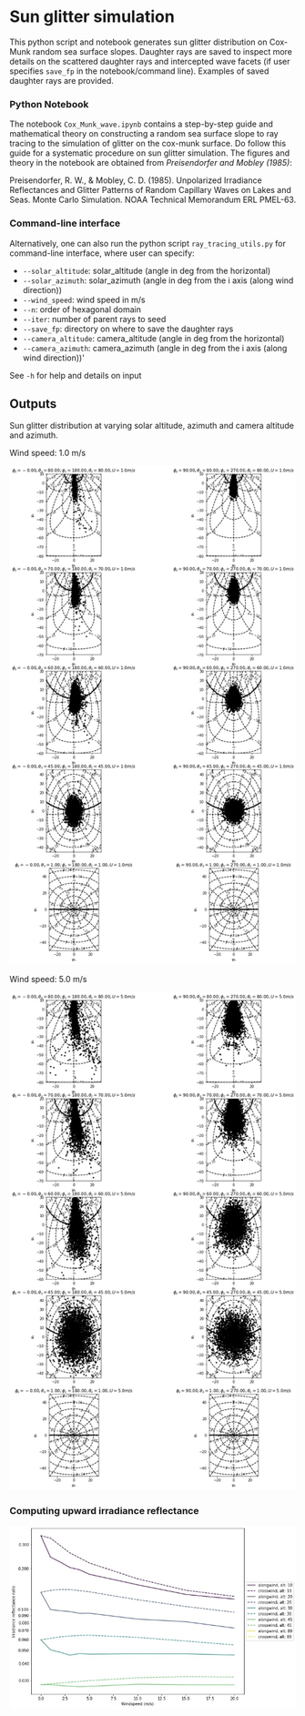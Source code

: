 # Sun glitter simulation

This python script and notebook generates sun glitter distribution on Cox-Munk random sea surface slopes. Daughter rays are saved to inspect more details on the scattered daughter rays and intercepted wave facets (if user specifies `save_fp` in the notebook/command line). Examples of saved daughter rays are provided.

### Python Notebook 
The notebook `Cox_Munk_wave.ipynb` contains a step-by-step guide and mathematical theory on constructing a random sea surface slope to ray tracing to the simulation of glitter on the cox-munk surface. Do follow this guide for a systematic procedure on sun glitter simulation. The figures and theory in the notebook are obtained from *Preisendorfer and Mobley (1985)*: 

Preisendorfer, R. W., & Mobley, C. D. (1985). Unpolarized Irradiance Reflectances and Glitter Patterns of Random Capillary Waves on Lakes and Seas. Monte Carlo Simulation. NOAA Technical Memorandum ERL PMEL-63.

### Command-line interface
Alternatively, one can also run the python script `ray_tracing_utils.py` for command-line interface, where user can specify:

- `--solar_altitude`: solar_altitude (angle in deg from the horizontal)
- `--solar_azimuth`: solar_azimuth (angle in deg from the i axis (along wind direction))
- `--wind_speed`: wind speed in m/s
- `--n`: order of hexagonal domain
- `--iter`: number of parent rays to seed
- `--save_fp`: directory on where to save the daughter rays
- `--camera_altitude`: camera_altitude (angle in deg from the horizontal)
- `--camera_azimuth`: camera_azimuth (angle in deg from the i axis (along wind direction))'

See `-h` for help and details on input

## Outputs

Sun glitter distribution at varying solar altitude, azimuth and camera altitude and azimuth.

Wind speed: 1.0 m/s

![glitter pattern](images/output_grid_U1.jpg 'glitter pattern simulation')

Wind speed: 5.0 m/s

![glitter pattern](images/output_grid_U5.jpg 'glitter pattern simulation')


### Computing upward irradiance reflectance

![irradiance graph](images/irradiance_graph.jpg 'irradiance graph')